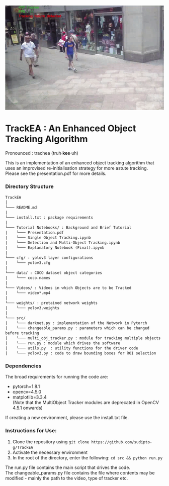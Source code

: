 ![A Demo](https://github.com/sudipto-g/TrackEA/blob/51baf21c4adaa4d1f703677c69df8f24b7719087/people_walking.gif)
# TrackEA : An Enhanced Object Tracking Algorithm

Pronounced : trachea (truh·**kee**·uh)  
  
  
This is an implementation of an enhanced object tracking algorithm that uses an improvised re-initialisation strategy for more astute tracking.  
Please see the presentation.pdf for more details.  

### Directory Structure

```
TrackEA
│   
└─── README.md
|
└─── install.txt : package requirements 
|
└─── Tutorial Notebooks/ : Background and Brief Tutorial 
|    └─── Presentation.pdf
|    └─── Single Object Tracking.ipynb
|    └─── Detection and Multi-Object Tracking.ipynb
|    └─── Explanatory Notebook (Final).ipynb
|
└─── cfg/ : yolov3 layer configurations
|    └─── yolov3.cfg
|
└─── data/ : COCO dataset object categories
|    └─── coco.names
|
└─── Videos/ : Videos in which Objects are to be Tracked 
|    └─── video*.mp4
|
└─── weights/ : pretained network weights  
|    └─── yolov3.weights
|
└─── src/
|    └─── darknet.py : implementation of the Network in Pytorch
|    └─── changeable_params.py : parameters which can be changed before tracking 
|    └─── multi_obj_tracker.py : module for tracking multiple objects 
|    └─── run.py : module which drives the software
|    └─── utils.py  : utility functions for the driver code
|    └─── yolov3.py : code to draw bounding boxes for ROI selection   
```

### Dependencies
The broad requirements for running the code are:
* pytorch=1.8.1
* opencv=4.5.0
* matplotlib=3.3.4   
(Note that the MultiObject Tracker modules are deprecated in OpenCV 4.5.1 onwards)
  
If creating a new environment, please use the install.txt file.  

### Instructions for Use:
1. Clone the repository using ```git clone https://github.com/sudipto-g/TrackEA```
2. Activate the necessary environment
3. In the root of the directory, enter the following: ```cd src && python run.py```  
  
    
    
The run.py file contains the main script that drives the code.  
The changeable_params.py file contains the file where contents may be modified - mainly the path to the video, type of tracker etc.  
